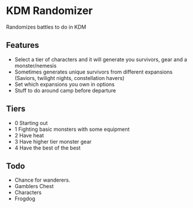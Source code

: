 # KDM Randomizer

Randomizes battles to do in KDM

## Features

- Select a tier of characters and it will generate you survivors, gear and a monster/nemesis
- Sometimes generates unique survivors from different expansions (Saviors, twilight nights, constellation havers)
- Set which expansions you own in options
- Stuff to do around camp before departure

## Tiers

- 0 Starting out
- 1 Fighting basic monsters with some equipment
- 2 Have heat
- 3 Have higher tier monster gear
- 4 Have the best of the best

## Todo

- Chance for wanderers.
- Gamblers Chest
- Characters
- Frogdog
